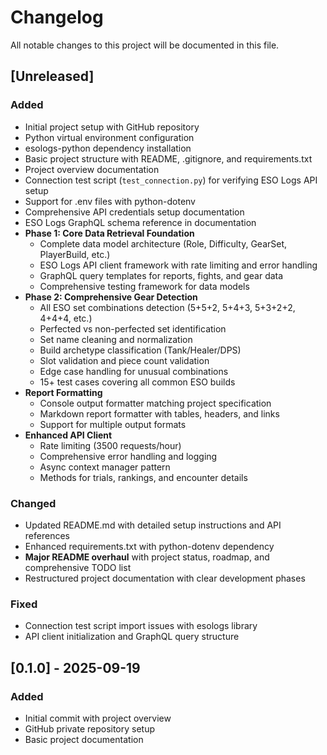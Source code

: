 # Changelog

All notable changes to this project will be documented in this file.

## [Unreleased]

### Added
- Initial project setup with GitHub repository
- Python virtual environment configuration
- esologs-python dependency installation
- Basic project structure with README, .gitignore, and requirements.txt
- Project overview documentation
- Connection test script (`test_connection.py`) for verifying ESO Logs API setup
- Support for .env files with python-dotenv
- Comprehensive API credentials setup documentation
- ESO Logs GraphQL schema reference in documentation
- **Phase 1: Core Data Retrieval Foundation**
  - Complete data model architecture (Role, Difficulty, GearSet, PlayerBuild, etc.)
  - ESO Logs API client framework with rate limiting and error handling
  - GraphQL query templates for reports, fights, and gear data
  - Comprehensive testing framework for data models
- **Phase 2: Comprehensive Gear Detection**
  - All ESO set combinations detection (5+5+2, 5+4+3, 5+3+2+2, 4+4+4, etc.)
  - Perfected vs non-perfected set identification
  - Set name cleaning and normalization
  - Build archetype classification (Tank/Healer/DPS)
  - Slot validation and piece count validation
  - Edge case handling for unusual combinations
  - 15+ test cases covering all common ESO builds
- **Report Formatting**
  - Console output formatter matching project specification
  - Markdown report formatter with tables, headers, and links
  - Support for multiple output formats
- **Enhanced API Client**
  - Rate limiting (3500 requests/hour)
  - Comprehensive error handling and logging
  - Async context manager pattern
  - Methods for trials, rankings, and encounter details

### Changed
- Updated README.md with detailed setup instructions and API references
- Enhanced requirements.txt with python-dotenv dependency
- **Major README overhaul** with project status, roadmap, and comprehensive TODO list
- Restructured project documentation with clear development phases

### Fixed
- Connection test script import issues with esologs library
- API client initialization and GraphQL query structure

## [0.1.0] - 2025-09-19

### Added
- Initial commit with project overview
- GitHub private repository setup
- Basic project documentation
